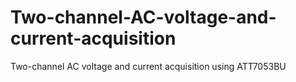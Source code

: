 # Two-channel-AC-voltage-and-current-acquisition
Two-channel AC voltage and current acquisition using ATT7053BU
